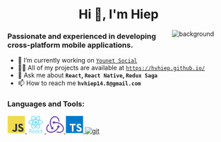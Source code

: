 <h1 align="center">Hi 👋, I'm Hiep</h1>
<div>
 <img align='right' width="26%" alt='background' src='https://github.com/user-attachments/assets/58cf85ba-391b-4092-bf45-453b34808d9d'/>
</div>

### Passionate and experienced in developing cross-platform mobile applications. 
- 🔭 I’m currently working on [`Younet Social`](https://apps.apple.com/vn/app/metafox/id1637558130?l=vi)
- 👨‍💻 All of my projects are available at [`https://hvhiep.github.io/`](https://hvhiep.github.io/)
- 💬 Ask me about **`React`, `React Native`, `Redux Saga`**
- 📫 How to reach me **`hvhiep14.8@gmail.com`**
  
<div>
 <h3 align="left">Languages and Tools:</h3>
<p align="left"> <a href="https://developer.mozilla.org/en-US/docs/Web/JavaScript" target="_blank" rel="noreferrer"> <img src="https://raw.githubusercontent.com/devicons/devicon/master/icons/javascript/javascript-original.svg" alt="javascript" width="40" height="40"/> </a> <a href="https://reactjs.org/" target="_blank" rel="noreferrer"> <img src="https://raw.githubusercontent.com/devicons/devicon/master/icons/react/react-original-wordmark.svg" alt="react" width="40" height="40"/> </a> <a href="https://redux.js.org" target="_blank" rel="noreferrer"> <img src="https://raw.githubusercontent.com/devicons/devicon/master/icons/redux/redux-original.svg" alt="redux" width="40" height="40"/> </a> <a href="https://www.typescriptlang.org/" target="_blank" rel="noreferrer"> <img src="https://raw.githubusercontent.com/devicons/devicon/master/icons/typescript/typescript-original.svg" alt="typescript" width="40" height="40"/> </a> <a href="https://git-scm.com/" target="_blank" rel="noreferrer"> <img src="https://www.vectorlogo.zone/logos/git-scm/git-scm-icon.svg" alt="git" width="40" height="40"/> </a> </p>

</div>
